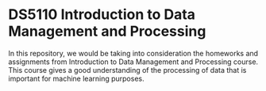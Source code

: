 # DS5110 Introduction to Data Management and Processing

In this repository, we would be taking into consideration the homeworks and assignments from Introduction to Data Management and Processing course. This course gives a good understanding of the processing of data that is important for machine learning purposes. 
